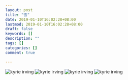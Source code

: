 ```yaml
---
layout: post
title: "雪"
date: 2019-01-10T16:02:28+08:00
lastmod: 2019-01-10T16:02:28+08:00
draft: false
keywords: []
description: ""
tags: []
categories: []
comment: true

---
```

![kyrie irving](/images/1.jpg)
![kyrie irving](/images/2.jpg)
![kyrie irving](/images/3.jpg)
![kyrie irving](/images/4.jpg)

<script async src="//pagead2.googlesyndication.com/pagead/js/adsbygoogle.js"></script>
<script>
     (adsbygoogle = window.adsbygoogle || []).push({
          google_ad_client: "ca-pub-1860534692691231",
          enable_page_level_ads: true
     });
</script>

